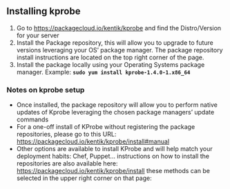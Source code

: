 ## Installing kprobe

1. Go to https://packagecloud.io/kentik/kprobe and find the Distro/Version for your server
2. Install the Package repository, this will allow you to upgrade to future versions leveraging your OS’ package manager. The package repository install instructions are located on the top right corner of the page.
3. Install the package locally using your Operating Systems package manager. Example: **`sudo yum install kprobe-1.4.0-1.x86_64`**

### Notes on kprobe setup

- Once installed, the package repository will allow you to perform native updates of Kprobe leveraging the chosen package managers’ update commands
- For a one-off install of KProbe without registering the package repositories, please go to this URL: https://packagecloud.io/kentik/kprobe/install#manual
- Other options are available to install KProbe and will help match your deployment habits: Chef, Puppet… instructions on how to install the repositories are also available here:
  https://packagecloud.io/kentik/kprobe/install these methods can be selected in the upper right corner on that page:
